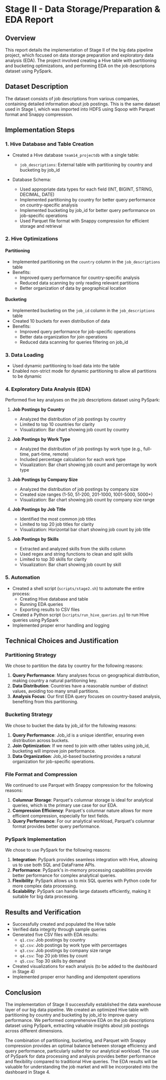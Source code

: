 # Stage II - Data Storage/Preparation & EDA Report

## Overview
This report details the implementation of Stage II of the big data pipeline project, which focused on data storage preparation and exploratory data analysis (EDA). The project involved creating a Hive table with partitioning and bucketing optimizations, and performing EDA on the job descriptions dataset using PySpark.

## Dataset Description
The dataset consists of job descriptions from various companies, containing detailed information about job postings. This is the same dataset used in Stage I, which was imported into HDFS using Sqoop with Parquet format and Snappy compression.

## Implementation Steps

### 1. Hive Database and Table Creation
- Created a Hive database `team14_projectdb` with a single table:
  - `job_descriptions`: External table with partitioning by country and bucketing by job_id

- Database Schema:
  - Used appropriate data types for each field (INT, BIGINT, STRING, DECIMAL, DATE)
  - Implemented partitioning by country for better query performance on country-specific analysis
  - Implemented bucketing by job_id for better query performance on job-specific operations
  - Used Parquet file format with Snappy compression for efficient storage and retrieval

### 2. Hive Optimizations

#### Partitioning
- Implemented partitioning on the `country` column in the `job_descriptions` table
- Benefits:
  - Improved query performance for country-specific analysis
  - Reduced data scanning by only reading relevant partitions
  - Better organization of data by geographical location

#### Bucketing
- Implemented bucketing on the `job_id` column in the `job_descriptions` table
- Created 10 buckets for even distribution of data
- Benefits:
  - Improved query performance for job-specific operations
  - Better data organization for join operations
  - Reduced data scanning for queries filtering on job_id

### 3. Data Loading
- Used dynamic partitioning to load data into the table
- Enabled non-strict mode for dynamic partitioning to allow all partitions to be dynamic

### 4. Exploratory Data Analysis (EDA)
Performed five key analyses on the job descriptions dataset using PySpark:

1. **Job Postings by Country**
   - Analyzed the distribution of job postings by country
   - Limited to top 10 countries for clarity
   - Visualization: Bar chart showing job count by country

2. **Job Postings by Work Type**
   - Analyzed the distribution of job postings by work type (e.g., full-time, part-time, remote)
   - Included percentage calculation for each work type
   - Visualization: Bar chart showing job count and percentage by work type

3. **Job Postings by Company Size**
   - Analyzed the distribution of job postings by company size
   - Created size ranges (1-50, 51-200, 201-1000, 1001-5000, 5000+)
   - Visualization: Bar chart showing job count by company size range

4. **Job Postings by Job Title**
   - Identified the most common job titles
   - Limited to top 20 job titles for clarity
   - Visualization: Horizontal bar chart showing job count by job title

5. **Job Postings by Skills**
   - Extracted and analyzed skills from the skills column
   - Used regex and string functions to clean and split skills
   - Limited to top 30 skills for clarity
   - Visualization: Bar chart showing job count by skill

### 5. Automation
- Created a shell script (`scripts/stage2.sh`) to automate the entire process:
  - Creating Hive database and table
  - Running EDA queries
  - Exporting results to CSV files
- Created a Python script (`scripts/run_hive_queries.py`) to run Hive queries using PySpark
- Implemented proper error handling and logging

## Technical Choices and Justification

### Partitioning Strategy
We chose to partition the data by country for the following reasons:

1. **Query Performance**: Many analyses focus on geographical distribution, making country a natural partitioning key.
2. **Data Distribution**: Countries have a reasonable number of distinct values, avoiding too many small partitions.
3. **Analysis Focus**: Our first EDA query focuses on country-based analysis, benefiting from this partitioning.

### Bucketing Strategy
We chose to bucket the data by job_id for the following reasons:

1. **Query Performance**: Job_id is a unique identifier, ensuring even distribution across buckets.
2. **Join Optimization**: If we need to join with other tables using job_id, bucketing will improve join performance.
3. **Data Organization**: Job_id-based bucketing provides a natural organization for job-specific operations.

### File Format and Compression
We continued to use Parquet with Snappy compression for the following reasons:

1. **Columnar Storage**: Parquet's columnar storage is ideal for analytical queries, which is the primary use case for our EDA.
2. **Compression Efficiency**: Parquet's columnar nature allows for more efficient compression, especially for text fields.
3. **Query Performance**: For our analytical workload, Parquet's columnar format provides better query performance.

### PySpark Implementation
We chose to use PySpark for the following reasons:

1. **Integration**: PySpark provides seamless integration with Hive, allowing us to use both SQL and DataFrame APIs.
2. **Performance**: PySpark's in-memory processing capabilities provide better performance for complex analytical queries.
3. **Flexibility**: PySpark allows us to mix SQL queries with Python code for more complex data processing.
4. **Scalability**: PySpark can handle large datasets efficiently, making it suitable for big data processing.

## Results and Verification
- Successfully created and populated the Hive table
- Verified data integrity through sample queries
- Generated five CSV files with EDA results:
  - `q1.csv`: Job postings by country
  - `q2.csv`: Job postings by work type with percentages
  - `q3.csv`: Job postings by company size range
  - `q4.csv`: Top 20 job titles by count
  - `q5.csv`: Top 30 skills by demand
- Created visualizations for each analysis (to be added to the dashboard in Stage 4)
- Implemented proper error handling and idempotent operations

## Conclusion
The implementation of Stage II successfully established the data warehouse layer of our big data pipeline. We created an optimized Hive table with partitioning by country and bucketing by job_id to improve query performance. We performed comprehensive EDA on the job descriptions dataset using PySpark, extracting valuable insights about job postings across different dimensions.

The combination of partitioning, bucketing, and Parquet with Snappy compression provides an optimal balance between storage efficiency and query performance, particularly suited for our analytical workload. The use of PySpark for data processing and analysis provides better performance and flexibility compared to traditional Hive queries. The EDA results will be valuable for understanding the job market and will be incorporated into the dashboard in Stage 4.
